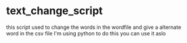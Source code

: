 # text_change_script
this script used to change the words in the wordfile 
and give a alternate word in the csv file 
I'm using python to do this 
you can use it aslo
